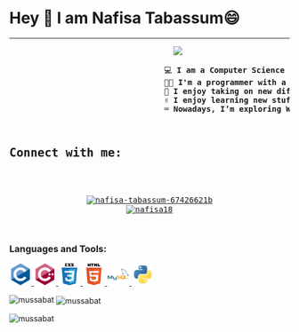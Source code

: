 <h1> Hey 👋 I am Nafisa Tabassum😄 </h1>
<hr>
<pre>
                                   <image src = "https://image.shutterstock.com/image-vector/happy-girl-laptop-online-coding-260nw-1982055719.jpg">
</pre>
<pre>
                                 💻<b> I am a Computer Science and Engineering student.</b>
                                 👩‍💻<b> I'm a programmer with a passion for Data Structures and Algorithms.</b>
                                 🎯<b> I enjoy taking on new difficulties and contributing to the solution.</b>
                                 ✌<b> I enjoy learning new stuff.</b>
                                 ⌨<b> Nowadays, I’m exploring Web Development.</b>
</pre>

<pre>
                                                     <h2 align="left">Connect with me:</h2>
<p align="center">
<a href="https://linkedin.com/in/nafisa-tabassum-67426621b" target="blank"><img align="center" src="https://raw.githubusercontent.com/rahuldkjain/github-profile-readme-generator/master/src/images/icons/Social/linked-in-alt.svg" alt="nafisa-tabassum-67426621b" height="30" width="40" /></a>
<a href="https://www.codechef.com/users/nafisa18" target="blank"><img align="center" src="https://cdn.jsdelivr.net/npm/simple-icons@3.1.0/icons/codechef.svg" alt="nafisa18" height="30" width="40" /></a>
</p>
</pre>

<h3 align="left">Languages and Tools:</h3>
<p align="left"> <a href="https://www.cprogramming.com/" target="_blank" rel="noreferrer"> <img src="https://raw.githubusercontent.com/devicons/devicon/master/icons/c/c-original.svg" alt="c" width="40" height="40"/> </a> <a href="https://www.w3schools.com/cpp/" target="_blank" rel="noreferrer"> <img src="https://raw.githubusercontent.com/devicons/devicon/master/icons/cplusplus/cplusplus-original.svg" alt="cplusplus" width="40" height="40"/> </a> <a href="https://www.w3schools.com/css/" target="_blank" rel="noreferrer"> <img src="https://raw.githubusercontent.com/devicons/devicon/master/icons/css3/css3-original-wordmark.svg" alt="css3" width="40" height="40"/> </a> <a href="https://www.w3.org/html/" target="_blank" rel="noreferrer"> <img src="https://raw.githubusercontent.com/devicons/devicon/master/icons/html5/html5-original-wordmark.svg" alt="html5" width="40" height="40"/> </a> <a href="https://www.mysql.com/" target="_blank" rel="noreferrer"> <img src="https://raw.githubusercontent.com/devicons/devicon/master/icons/mysql/mysql-original-wordmark.svg" alt="mysql" width="40" height="40"/> </a> <a href="https://www.python.org" target="_blank" rel="noreferrer"> <img src="https://raw.githubusercontent.com/devicons/devicon/master/icons/python/python-original.svg" alt="python" width="40" height="40"/> </a> </p>

<p><img align="left" src="https://github-readme-stats.vercel.app/api/top-langs?username=mussabat&show_icons=true&locale=en&layout=compact" alt="mussabat" /></p>

<p>&nbsp;<img align="center" src="https://github-readme-stats.vercel.app/api?username=mussabat&show_icons=true&locale=en" alt="mussabat" /></p>

<p><img align="center" src="https://github-readme-streak-stats.herokuapp.com/?user=mussabat&" alt="mussabat" /></p>
